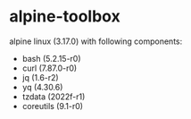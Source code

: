 # alpine-toolbox

alpine linux (3.17.0) with following components:

- bash (5.2.15-r0)
- curl (7.87.0-r0)
- jq (1.6-r2)
- yq (4.30.6)
- tzdata (2022f-r1)
- coreutils (9.1-r0)
